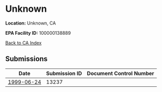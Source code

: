 # Unknown

**Location:** Unknown, CA

**EPA Facility ID:** 100000138889

[Back to CA Index](../../index.md)

## Submissions

| Date | Submission ID | Document Control Number |
|------|--------------|-------------------------|
| [1999-06-24](submissions/13237.md) | 13237 |  |
